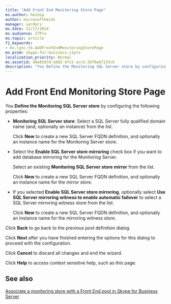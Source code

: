 ```yaml
---
title: "Add Front End Monitoring Store Page"
ms.author: heidip
author: microsoftheidi
manager: serdars
ms.date: 11/17/2014
ms.audience: ITPro
ms.topic: article
f1_keywords:
- ms.lync.tb.AddFrontEndMonitoringStorePage
ms.prod: skype-for-business-itpro
localization_priority: Normal
ms.assetid: 48e8587d-a9d2-4fc5-acc5-2bf0abf133c6
description: "You Define the Monitoring SQL Server store by configuring the following properties:"
---
```


# Add Front End Monitoring Store Page
 
You **Define the Monitoring SQL Server store** by configuring the following properties:
  
- **Monitoring SQL Server store**: Select a SQL Server fully qualified domain name (and, optionally an instance) from the list.
    
    Click **New** to create a new SQL Server FQDN definition, and optionally an instance name for the Monitoring Server store.
    
- Select the **Enable SQL Server store mirroring** check box if you want to add database mirroring for the Monitoring Server.
    
    Select an existing **Monitoring SQL Server store mirror** from the list.
    
    Click **New** to create a new SQL Server FQDN definition, and optionally an instance name for the mirror store.
    
- If you selected **Enable SQL Server store mirroring**, optionally select **Use SQL Server mirroring witness to enable automatic failover** to select a SQL Server mirroring witness store from the list.
    
    Click **New** to create a new SQL Server FQDN definition, and optionally an instance name for the mirroring witness store.
    
Click **Back** to go back to the previous pool definition dialog.
  
Click **Next** after you have finished entering the options for this dialog to proceed with the configuration.
  
Click **Cancel** to discard all changes and end the wizard.
  
Click **Help** to access context sensitive help, such as this page.
  
## See also

[Associate a monitoring store with a Front End pool in Skype for Business Server](../../../deploy/deploy-monitoring/associate-a-monitoring-store.md)